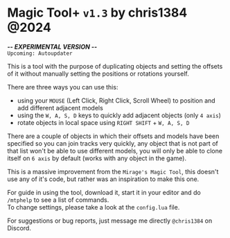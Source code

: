# Magic Tool+ ```v1.3``` by chris1384 @2024
***-- EXPERIMENTAL VERSION --***  
`Upcoming: Autoupdater`

This is a tool with the purpose of duplicating objects and setting the offsets of it without manually setting the positions or rotations yourself.  
  
There are three ways you can use this:
- using your `MOUSE` (Left Click, Right Click, Scroll Wheel) to position and add different adjacent models
- using the `W, A, S, D` keys to quickly add adjacent objects (only `4 axis`)
- rotate objects in local space using `RIGHT SHIFT` + `W, A, S, D`

There are a couple of objects in which their offsets and models have been specified so you can join tracks very quickly, any object that is not part of that list won't be able to use different models, you will only be able to clone itself on `6 axis` by default (works with any object in the game).

This is a massive improvement from the `Mirage's Magic Tool`, this doesn't use any of it's code, but rather was an inspiration to make this one.  

For guide in using the tool, download it, start it in your editor and do `/mtphelp` to see a list of commands.  
To change settings, please take a look at the `config.lua` file.  
  
For suggestions or bug reports, just message me directly `@chris1384` on Discord.
